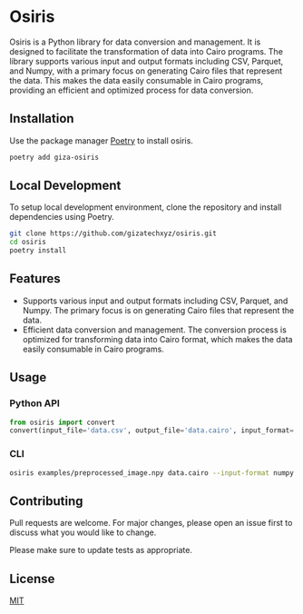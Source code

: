 # Osiris

Osiris is a Python library for data conversion and management. It is designed to facilitate the transformation of data into Cairo programs. The library supports various input and output formats including CSV, Parquet, and Numpy, with a primary focus on generating Cairo files that represent the data. This makes the data easily consumable in Cairo programs, providing an efficient and optimized process for data conversion.

## Installation

Use the package manager [Poetry](https://python-poetry.org/docs/) to install osiris.

```bash
poetry add giza-osiris
```

## Local Development

To setup local development environment, clone the repository and install dependencies using Poetry.

```bash
git clone https://github.com/gizatechxyz/osiris.git
cd osiris
poetry install
```

## Features

- Supports various input and output formats including CSV, Parquet, and Numpy. The primary focus is on generating Cairo files that represent the data.
- Efficient data conversion and management. The conversion process is optimized for transforming data into Cairo format, which makes the data easily consumable in Cairo programs.

## Usage

### Python API

```python
from osiris import convert
convert(input_file='data.csv', output_file='data.cairo', input_format='csv', output_format='cairo')
```

### CLI

```bash
osiris examples/preprocessed_image.npy data.cairo --input-format numpy --output-format cairo
```

## Contributing

Pull requests are welcome. For major changes, please open an issue first to discuss what you would like to change.

Please make sure to update tests as appropriate.

## License

[MIT](https://choosealicense.com/licenses/mit/)

